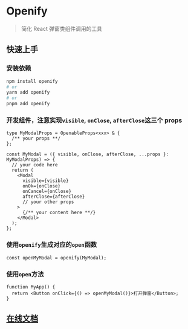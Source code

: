 # Openify

> 简化 React 弹窗类组件调用的工具

## 快速上手

### 安装依赖

```bash
npm install openify
# or
yarn add openify
# or
pnpm add openify
```

### 开发组件，注意实现`visible`, `onClose`, `afterClose`这三个 props

```tsx
type MyModalProps = OpenableProps<xxx> & {
  /** your props **/
};

const MyModal = ({ visible, onClose, afterClose, ...props }: MyModalProps) => {
  // your code here
  return (
    <Modal
      visible={visible}
      onOk={onClose}
      onCancel={onClose}
      afterClose={afterClose}
      // your other props
    >
      {/** your content here **/}
    </Modal>
  );
};
```

### 使用`openify`生成对应的`open`函数

```tsx
const openMyModal = openify(MyModal);
```

### 使用`open`方法

```tsx
function MyApp() {
  return <Button onClick={() => openMyModal()}>打开弹窗</Button>;
}
```

## [在线文档](https://asurance.github.io/openify/)
